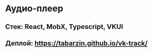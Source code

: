 # Аудио-плеер

## Стек: React, MobX, Typescript, VKUI

## Деплой: https://tabarzin.github.io/vk-track/
